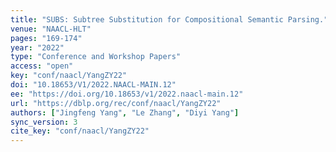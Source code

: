 ```yaml
---
title: "SUBS: Subtree Substitution for Compositional Semantic Parsing."
venue: "NAACL-HLT"
pages: "169-174"
year: "2022"
type: "Conference and Workshop Papers"
access: "open"
key: "conf/naacl/YangZY22"
doi: "10.18653/V1/2022.NAACL-MAIN.12"
ee: "https://doi.org/10.18653/v1/2022.naacl-main.12"
url: "https://dblp.org/rec/conf/naacl/YangZY22"
authors: ["Jingfeng Yang", "Le Zhang", "Diyi Yang"]
sync_version: 3
cite_key: "conf/naacl/YangZY22"
---
```

